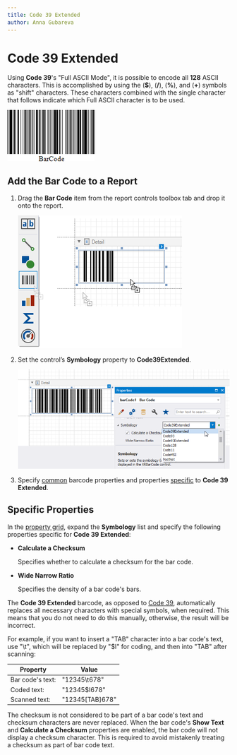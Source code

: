```yaml
---
title: Code 39 Extended
author: Anna Gubareva
---
```

# Code 39 Extended

Using **Code 39**'s "Full ASCII Mode", it is possible to encode all **128** ASCII characters. This is accomplished by using the (**$**), (**/**), (**%**), and (**&#0043;**) symbols as "shift" characters. These characters combined with the single character that follows indicate which Full ASCII character is to be used.

![](../../../../../images/eurd-win-bar-code-code-39-extended.png)

## Add the Bar Code to a Report

1. Drag the **Bar Code** item from the report controls toolbox tab and drop it onto the report. 

    ![](../../../../../images/drag-and-drop-barcode.png)

2. Set the control’s **Symbology** property to **Code39Extended**. 

    ![](../../../../../images/code-39-extended-in-designer.png)

3. Specify [common](add-bar-codes-to-a-report.md) barcode properties and properties [specific](#specific-properties) to **Code 39 Extended**.

## Specific Properties

In the [property grid](../../report-designer-tools/ui-panels/property-grid-tabbed-view.md), expand the **Symbology** list and specify the following properties specific for **Code 39 Extended**:

* **Calculate a Checksum**

    Specifies whether to calculate a checksum for the bar code.

* **Wide Narrow Ratio**

    Specifies the density of a bar code's bars.

The **Code 39 Extended** barcode, as opposed to [Code 39](code-39-usd-3.md), automatically replaces all necessary characters with special symbols, when required. This means that you do not need to do this manually, otherwise, the result will be incorrect.

For example, if you want to insert a "TAB" character into a bar code's text, use "\t", which will be replaced by "$I" for coding, and then into "TAB" after scanning:

| Property | Value |
|---|---|
| Bar code's text: | "12345\t678" |
| Coded text: | "12345$I678" |
| Scanned text: | "12345[TAB]678" |

The checksum is not considered to be part of a bar code's text and checksum characters are never replaced. When the bar code's **Show Text** and **Calculate a Checksum** properties are enabled, the bar code will not display a checksum character. This is required to avoid mistakenly treating a checksum as part of bar code text.